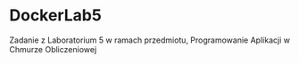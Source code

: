 # DockerLab5
Zadanie z Laboratorium 5 w ramach przedmiotu, Programowanie Aplikacji w Chmurze Obliczeniowej
